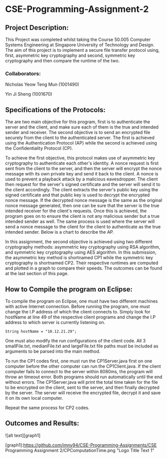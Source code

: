 # CSE-Programming-Assignment-2

## Project Description:
This Project was completed whilst taking the Course 50.005 Computer Systems Engineering at Singapore University of Technology and Design. The aim of this project is to implement a secure file transfer protocol using, first, asymmetric key cryptography and second, symmetric key cryptography and then compare the runtime of the two.

### Collaborators:
Nicholas Yeow Teng Mun (1001490)

Yin Ji Sheng (1001670)

## Specifications of the Protocols:
The are two main objective for this program, first is to authenticate the server and the client, and make sure each of them is the true and intended sender and receiver. The second objective is to send an encrypted file securely from the client to the authenticated server. The first is achieved using the Authentication Protocol (AP) while the second is achieved using the Confidentiality Protocol (CP).  

To achieve the first objective, this protocol makes use of asymmetric key cryptography to authenticate each other's identity. A nonce request is first sent from the client to the server, and then the server will encrypt the nonce message with its own private key and send it back to the client. A nonce is used to prevent a playback attack by a malicious eavesdropper. The client then request for the server's signed certificate and the server will send it to the client accordingly. The client extracts the server's public key using the signed certificate and that public key is used to decrypt the encrypted nonce message. If the decrypted nonce message is the same as the original nonce message generated, then one can be sure that the server is the true intended receiver for the client's requests. Once this is achieved, the program goes on to ensure the client is not any malicious sender but a true intended sender as well. The same process is used where the server will send a nonce message to the client for the client to authenticate as the true intended sender. Below is a chart to describe the AP. 

In this assignment, the second objective is achieved using two different cryptography methods: asymmetric key cryptography using RSA algorithm, and symmetric key cryptography using AES algorithm. In this submission, the asymmetric key method is shortnamed CP1 while the symmetric key cryptography is shortnamed CP2. Their respective runtimes are computed and plotted in a graph to compare their speeds. The outcomes can be found at the last section of this page. 

## How to Compile the program on Eclipse:
To compile the program on Eclipse, one must have two different machines with active Internet connection. Before running the program, one must change the I.P address of which the client connects to. Simply look for hostName at line 49 of the respective client programs and change the I.P address to which server is currently listening on. 
```
String hostName = "10.12.21.29";
```
One must also modify the run configurations of the client code. All 3 smallFile.txt, medianFile.txt and largeFile.txt file paths must be included as arguments to be parsed into the main method. 

To run the CP1 codes first, one must run the CP1Server.java first on one computer before the other computer can run the CP1Client.java. If the client computer fails to connect to the server within 8080ms, the program will throw an timeout error. Both programs should run automatically until the end without errors. The CP1Server.java will print the total time taken for the file to be encrypted on the client, sent to the server, and then finally decrypted by the server. The server will receive the encrypted file, decrypt it and save it on its own local computer.

Repeat the same process for CP2 codes. 
## Outcomes and Results:
![alt text][graph1]

[graph1]:https://github.com/imny94/CSE-Programming-Assignments/CSE Programming Assignment 2/CPComputationTime.png "Logo Title Text 1"
